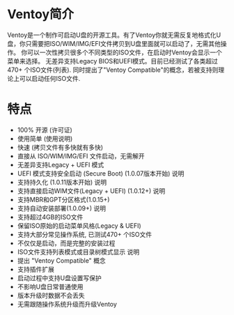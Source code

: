 # Ventoy简介
Ventoy是一个制作可启动U盘的开源工具。有了Ventoy你就无需反复地格式化U盘，你只需要把ISO/WIM/IMG/EFI文件拷贝到U盘里面就可以启动了，无需其他操作。 
你可以一次性拷贝很多个不同类型的ISO文件，在启动时Ventoy会显示一个菜单来选择。 
无差异支持Legacy BIOS和UEFI模式。目前已经测试了各类超过470+ 个ISO文件(列表). 
同时提出了"Ventoy Compatible"的概念，若被支持则理论上可以启动任何ISO文件.

# 特点
- 100% 开源 (许可证)
- 使用简单 (使用说明)
- 快速 (拷贝文件有多快就有多快)
- 直接从 ISO/WIM/IMG/EFI 文件启动，无需解开
- 无差异支持Legacy + UEFI 模式
- UEFI 模式支持安全启动 (Secure Boot) (1.0.07版本开始) 说明
- 支持持久化 (1.0.11版本开始) 说明
- 支持直接启动WIM文件(Legacy + UEFI) (1.0.12+) 说明
- 支持MBR和GPT分区格式(1.0.15+)
- 支持自动安装部署(1.0.09+) 说明
- 支持超过4GB的ISO文件
- 保留ISO原始的启动菜单风格(Legacy & UEFI)
- 支持大部分常见操作系统, 已测试470+ 个ISO文件
- 不仅仅是启动，而是完整的安装过程
- ISO文件支持列表模式或目录树模式显示 说明
- 提出 "Ventoy Compatible" 概念
- 支持插件扩展
- 启动过程中支持U盘设置写保护
- 不影响U盘日常普通使用
- 版本升级时数据不会丢失
- 无需跟随操作系统升级而升级Ventoy

